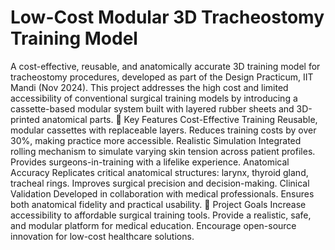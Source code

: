 # Low-Cost Modular 3D Tracheostomy Training Model
A cost-effective, reusable, and anatomically accurate 3D training model for tracheostomy procedures, developed as part of the Design Practicum, IIT Mandi (Nov 2024).
This project addresses the high cost and limited accessibility of conventional surgical training models by introducing a cassette-based modular system built with layered rubber sheets and 3D-printed anatomical parts.
🔑 Key Features
Cost-Effective Training
Reusable, modular cassettes with replaceable layers.
Reduces training costs by over 30%, making practice more accessible.
Realistic Simulation
Integrated rolling mechanism to simulate varying skin tension across patient profiles.
Provides surgeons-in-training with a lifelike experience.
Anatomical Accuracy
Replicates critical anatomical structures: larynx, thyroid gland, tracheal rings.
Improves surgical precision and decision-making.
Clinical Validation
Developed in collaboration with medical professionals.
Ensures both anatomical fidelity and practical usability.
🎯 Project Goals
Increase accessibility to affordable surgical training tools.
Provide a realistic, safe, and modular platform for medical education.
Encourage open-source innovation for low-cost healthcare solutions.
